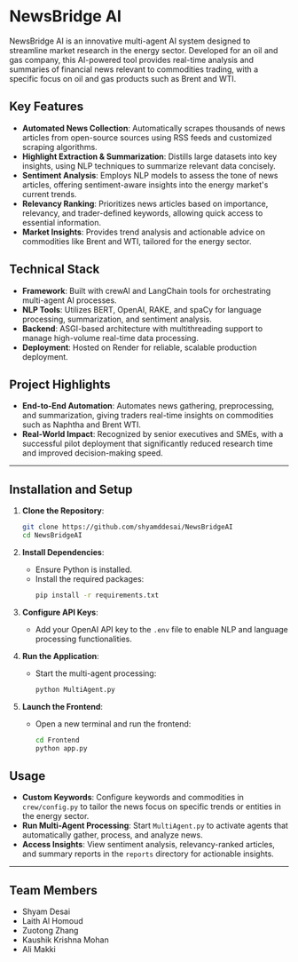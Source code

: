 # NewsBridge AI

NewsBridge AI is an innovative multi-agent AI system designed to streamline market research in the energy sector. Developed for an oil and gas company, this AI-powered tool provides real-time analysis and summaries of financial news relevant to commodities trading, with a specific focus on oil and gas products such as Brent and WTI.

## Key Features
- **Automated News Collection**: Automatically scrapes thousands of news articles from open-source sources using RSS feeds and customized scraping algorithms.
- **Highlight Extraction & Summarization**: Distills large datasets into key insights, using NLP techniques to summarize relevant data concisely.
- **Sentiment Analysis**: Employs NLP models to assess the tone of news articles, offering sentiment-aware insights into the energy market's current trends.
- **Relevancy Ranking**: Prioritizes news articles based on importance, relevancy, and trader-defined keywords, allowing quick access to essential information.
- **Market Insights**: Provides trend analysis and actionable advice on commodities like Brent and WTI, tailored for the energy sector.

## Technical Stack
- **Framework**: Built with crewAI and LangChain tools for orchestrating multi-agent AI processes.
- **NLP Tools**: Utilizes BERT, OpenAI, RAKE, and spaCy for language processing, summarization, and sentiment analysis.
- **Backend**: ASGI-based architecture with multithreading support to manage high-volume real-time data processing.
- **Deployment**: Hosted on Render for reliable, scalable production deployment.

## Project Highlights
- **End-to-End Automation**: Automates news gathering, preprocessing, and summarization, giving traders real-time insights on commodities such as Naphtha and Brent WTI.
- **Real-World Impact**: Recognized by senior executives and SMEs, with a successful pilot deployment that significantly reduced research time and improved decision-making speed.

---

## Installation and Setup
1. **Clone the Repository**:
   ```bash
   git clone https://github.com/shyamddesai/NewsBridgeAI
   cd NewsBridgeAI
   ```

2. **Install Dependencies**:
   - Ensure Python is installed.
   - Install the required packages:
     ```bash
     pip install -r requirements.txt
     ```

3. **Configure API Keys**:
   - Add your OpenAI API key to the `.env` file to enable NLP and language processing functionalities.

4. **Run the Application**:
   - Start the multi-agent processing:
     ```bash
     python MultiAgent.py
     ```

5. **Launch the Frontend**:
   - Open a new terminal and run the frontend:
     ```bash
     cd Frontend
     python app.py
     ```

## Usage
- **Custom Keywords**: Configure keywords and commodities in `crew/config.py` to tailor the news focus on specific trends or entities in the energy sector.
- **Run Multi-Agent Processing**: Start `MultiAgent.py` to activate agents that automatically gather, process, and analyze news.
- **Access Insights**: View sentiment analysis, relevancy-ranked articles, and summary reports in the `reports` directory for actionable insights.

---

## Team Members
- Shyam Desai
- Laith Al Homoud
- Zuotong Zhang
- Kaushik Krishna Mohan
- Ali Makki
